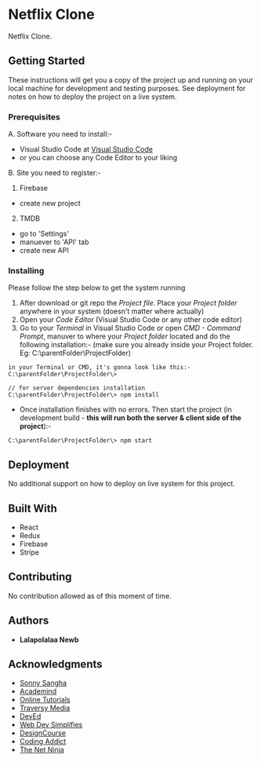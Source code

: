 # Netflix Clone

Netflix Clone.

## Getting Started

These instructions will get you a copy of the project up and running on your local machine for development and testing purposes. See deployment for notes on how to deploy the project on a live system.

### Prerequisites

A. Software you need to install:-

- Visual Studio Code at [Visual Studio Code](https://code.visualstudio.com/)
- or you can choose any Code Editor to your liking

B. Site you need to register:-

1. Firebase

- create new project

2. TMDB

- go to 'Settings'
- manuever to 'API' tab
- create new API

### Installing

Please follow the step below to get the system running

1. After download or git repo the _Project file_. Place your _Project folder_ anywhere in your system (doesn't matter where actually)
2. Open your _Code Editor_ (Visual Studio Code or any other code editor)
3. Go to your _Terminal_ in Visual Studio Code or open _CMD - Command Prompt_, manuver to where your _Project folder_ located and do the following installation:- (make sure you already inside your Project folder. Eg: C:\parentFolder\ProjectFolder)

```
in your Terminal or CMD, it's gonna look like this:-
C:\parentFolder\ProjectFolder\>

```

```
// for server dependencies installation
C:\parentFolder\ProjectFolder\> npm install
```

- Once installation finishes with no errors. Then start the project (in development build - **this will run both the server & client side of the project**):-

```
C:\parentFolder\ProjectFolder\> npm start
```

## Deployment

No additional support on how to deploy on live system for this project.

## Built With

- React
- Redux
- Firebase
- Stripe

## Contributing

No contribution allowed as of this moment of time.

## Authors

- **Lalapolalaa Newb**

## Acknowledgments

- [Sonny Sangha](https://www.youtube.com/channel/UCqeTj_QAnNlmt7FwzNwHZnA)
- [Academind](https://www.youtube.com/channel/UCSJbGtTlrDami-tDGPUV9-w)
- [Online Tutorials](https://www.youtube.com/channel/UCbwXnUipZsLfUckBPsC7Jog)
- [Traversy Media](https://www.youtube.com/channel/UC29ju8bIPH5as8OGnQzwJyA)
- [DevEd](https://www.youtube.com/channel/UClb90NQQcskPUGDIXsQEz5Q)
- [Web Dev Simplifies](https://www.youtube.com/channel/UCFbNIlppjAuEX4znoulh0Cw)
- [DesignCourse](https://www.youtube.com/channel/UCVyRiMvfUNMA1UPlDPzG5Ow)
- [Coding Addict](https://www.youtube.com/channel/UCMZFwxv5l-XtKi693qMJptA)
- [The Net Ninja](https://www.youtube.com/channel/UCW5YeuERMmlnqo4oq8vwUpg)
